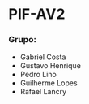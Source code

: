 # PIF-AV2

### Grupo:

* Gabriel Costa
* Gustavo Henrique
* Pedro Lino
* Guilherme Lopes
* Rafael Lancry
